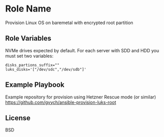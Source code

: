 Role Name
=========

Provision Linux OS on baremetal with encrypted root partition

Role Variables
--------------

NVMe drives expected by default. For each server with SDD and HDD you must set two variables:

``` 
disks_partions_suffix="" 
luks_disks='["/dev/sdc","/dev/sdb"]'
```

Example Playbook
----------------

Example repository for provision using Hetzner Rescue mode (or similar) https://github.com/gvych/ansible-provision-luks-root

License
-------

BSD
